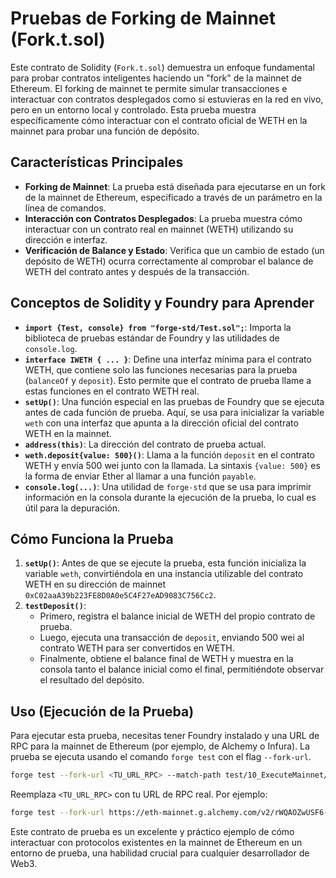 # Pruebas de Forking de Mainnet (Fork.t.sol)

Este contrato de Solidity (`Fork.t.sol`) demuestra un enfoque fundamental para probar contratos inteligentes haciendo un "fork" de la mainnet de Ethereum. El forking de mainnet te permite simular transacciones e interactuar con contratos desplegados como si estuvieras en la red en vivo, pero en un entorno local y controlado. Esta prueba muestra específicamente cómo interactuar con el contrato oficial de WETH en la mainnet para probar una función de depósito.

## Características Principales

*   **Forking de Mainnet**: La prueba está diseñada para ejecutarse en un fork de la mainnet de Ethereum, especificado a través de un parámetro en la línea de comandos.
*   **Interacción con Contratos Desplegados**: La prueba muestra cómo interactuar con un contrato real en mainnet (WETH) utilizando su dirección e interfaz.
*   **Verificación de Balance y Estado**: Verifica que un cambio de estado (un depósito de WETH) ocurra correctamente al comprobar el balance de WETH del contrato antes y después de la transacción.

## Conceptos de Solidity y Foundry para Aprender

*   **`import {Test, console} from "forge-std/Test.sol";`**: Importa la biblioteca de pruebas estándar de Foundry y las utilidades de `console.log`.
*   **`interface IWETH { ... }`**: Define una interfaz mínima para el contrato WETH, que contiene solo las funciones necesarias para la prueba (`balanceOf` y `deposit`). Esto permite que el contrato de prueba llame a estas funciones en el contrato WETH real.
*   **`setUp()`**: Una función especial en las pruebas de Foundry que se ejecuta antes de cada función de prueba. Aquí, se usa para inicializar la variable `weth` con una interfaz que apunta a la dirección oficial del contrato WETH en la mainnet.
*   **`address(this)`**: La dirección del contrato de prueba actual.
*   **`weth.deposit{value: 500}()`**: Llama a la función `deposit` en el contrato WETH y envía 500 wei junto con la llamada. La sintaxis `{value: 500}` es la forma de enviar Ether al llamar a una función `payable`.
*   **`console.log(...)`**: Una utilidad de `forge-std` que se usa para imprimir información en la consola durante la ejecución de la prueba, lo cual es útil para la depuración.

## Cómo Funciona la Prueba

1.  **`setUp()`**: Antes de que se ejecute la prueba, esta función inicializa la variable `weth`, convirtiéndola en una instancia utilizable del contrato WETH en su dirección de mainnet `0xC02aaA39b223FE8D0A0e5C4F27eAD9083C756Cc2`.
2.  **`testDeposit()`**:
    *   Primero, registra el balance inicial de WETH del propio contrato de prueba.
    *   Luego, ejecuta una transacción de `deposit`, enviando 500 wei al contrato WETH para ser convertidos en WETH.
    *   Finalmente, obtiene el balance final de WETH y muestra en la consola tanto el balance inicial como el final, permitiéndote observar el resultado del depósito.

## Uso (Ejecución de la Prueba)

Para ejecutar esta prueba, necesitas tener Foundry instalado y una URL de RPC para la mainnet de Ethereum (por ejemplo, de Alchemy o Infura). La prueba se ejecuta usando el comando `forge test` con el flag `--fork-url`.

```bash
forge test --fork-url <TU_URL_RPC> --match-path test/10_ExecuteMainnet/Fork.t.sol -vvv
```

Reemplaza `<TU_URL_RPC>` con tu URL de RPC real. Por ejemplo:
```bash
forge test --fork-url https://eth-mainnet.g.alchemy.com/v2/rWQAOZwUSF6-eBK-YPy3P --match-path test/10_ExecuteMainnet/Fork.t.sol -vvv
```

Este contrato de prueba es un excelente y práctico ejemplo de cómo interactuar con protocolos existentes en la mainnet de Ethereum en un entorno de prueba, una habilidad crucial para cualquier desarrollador de Web3.